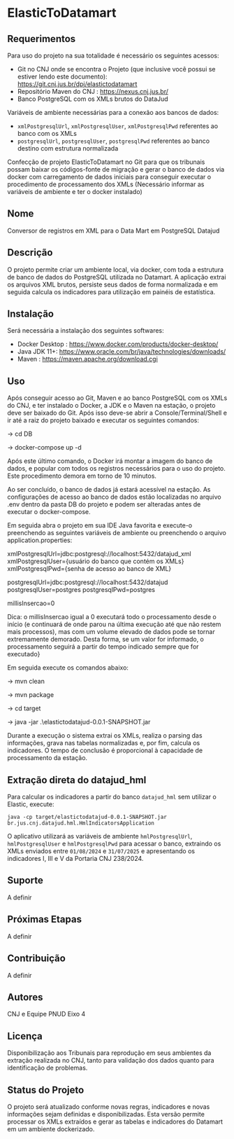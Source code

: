 # ElasticToDatamart



## Requerimentos
Para uso do projeto na sua totalidade é necessário os seguintes acessos:
 - Git no CNJ onde se encontra o Projeto (que inclusive você possui se estiver lendo este documento): https://git.cnj.jus.br/dpj/elastictodatamart
 - Repositório Maven do CNJ : https://nexus.cnj.jus.br/
- Banco PostgreSQL com os XMLs brutos do DataJud

Variáveis de ambiente necessárias para a conexão aos bancos de dados:
 - `xmlPostgresqlUrl`, `xmlPostgresqlUser`, `xmlPostgresqlPwd` referentes ao banco com os XMLs
 - `postgresqlUrl`, `postgresqlUser`, `postgresqlPwd` referentes ao banco destino com estrutura normalizada
 
Confecção de projeto ElasticToDatamart no Git para que os tribunais possam baixar os códigos-fonte de migração
e gerar o banco de dados via docker com carregamento de dados iniciais para conseguir executar o procedimento de processamento dos XMLs
(Necessário informar as variáveis de ambiente e ter o docker instalado)

## Nome
Conversor de registros em XML para o Data Mart em PostgreSQL Datajud

## Descrição
O projeto permite criar um ambiente local, via docker, com toda a estrutura de banco de dados do PostgreSQL utilizada no Datamart. A aplicação extrai os arquivos XML brutos, persiste seus dados de forma normalizada e em seguida calcula os indicadores para utilização em painéis de estatística.

## Instalação
Será necessária a instalação dos seguintes softwares:
 - Docker Desktop : https://www.docker.com/products/docker-desktop/
 - Java JDK 11+: https://www.oracle.com/br/java/technologies/downloads/
 - Maven : https://maven.apache.org/download.cgi
 
## Uso
Após conseguir acesso ao Git, Maven e ao banco PostgreSQL com os XMLs do CNJ, e ter instalado o Docker, a JDK e o Maven na estação, o projeto deve ser baixado do Git.
Após isso deve-se abrir a Console/Terminal/Shell e ir até a raiz do projeto baixado e executar os seguintes comandos:

-> cd DB

-> docker-compose up -d

Após este último comando, o Docker irá montar a imagem do banco de dados, e popular com todos os registros necessários para o uso do projeto. Este procedimento demora em torno de 10 minutos.

Ao ser concluído, o banco de dados já estará acessível na estação. As configurações de acesso ao banco de dados estão localizadas no arquivo .env dentro da pasta DB do projeto e podem ser alteradas antes de executar o docker-compose.

Em seguida abra o projeto em sua IDE Java favorita e execute-o preenchendo as seguintes variáveis de ambiente ou preenchendo o arquivo application.properties:


xmlPostgresqlUrl=jdbc:postgresql://localhost:5432/datajud_xml
xmlPostgresqlUser={usuário do banco que contém os XMLs}
xmlPostgresqlPwd={senha de acesso ao banco de XML}

postgresqlUrl=jdbc:postgresql://localhost:5432/datajud
postgresqlUser=postgres
postgresqlPwd=postgres

millisInsercao=0 

Dica: o millisInsercao igual a 0 executará todo o processamento desde o início (e continuará de onde parou na última execução até que não restem mais processos), mas com um volume elevado de dados pode se tornar extremamente demorado. Desta forma, se um valor for informado, o processamento seguirá a partir do tempo indicado sempre que for executado}

Em seguida execute os comandos abaixo:

-> mvn clean

-> mvn package

-> cd target

-> java -jar .\elastictodatajud-0.0.1-SNAPSHOT.jar

Durante a execução o sistema extrai os XMLs, realiza o parsing das informações, grava nas tabelas normalizadas e, por fim, calcula os indicadores. O tempo de conclusão é proporcional à capacidade de processamento da estação.

## Extração direta do datajud_hml

Para calcular os indicadores a partir do banco `datajud_hml` sem utilizar o Elastic, execute:

```
java -cp target/elastictodatajud-0.0.1-SNAPSHOT.jar br.jus.cnj.datajud.hml.HmlIndicatorsApplication
```

O aplicativo utilizará as variáveis de ambiente `hmlPostgresqlUrl`, `hmlPostgresqlUser` e `hmlPostgresqlPwd` para acessar o banco, extraindo os XMLs enviados entre `01/08/2024` e `31/07/2025` e apresentando os indicadores I, III e V da Portaria CNJ 238/2024.


## Suporte
A definir

## Próximas Etapas
A definir

## Contribuição
A definir

## Autores
CNJ e Equipe PNUD Eixo 4

## Licença
Disponibilização aos Tribunais para reprodução em seus ambientes da extração realizada no CNJ, tanto para validação dos dados quanto para identificação de problemas.

## Status do Projeto
O projeto será atualizado conforme novas regras, indicadores e novas informações sejam definidas e disponibilizadas. Esta versão permite processar os XMLs extraídos e gerar as tabelas e indicadores do Datamart em um ambiente dockerizado.
